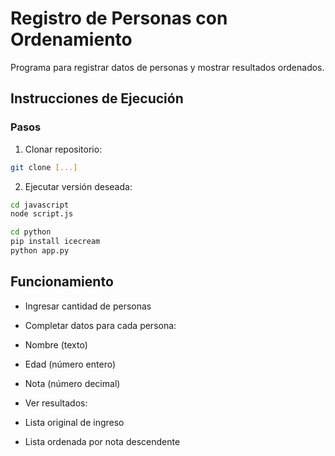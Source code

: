 # Registro de Personas con Ordenamiento

Programa para registrar datos de personas y mostrar resultados ordenados.

## Instrucciones de Ejecución

### Pasos

1. Clonar repositorio:

```bash
git clone [...]

```

2. Ejecutar versión deseada:

```bash
cd javascript
node script.js
```

```bash
cd python
pip install icecream
python app.py
```

## Funcionamiento

- Ingresar cantidad de personas

- Completar datos para cada persona:

- Nombre (texto)

- Edad (número entero)

- Nota (número decimal)

- Ver resultados:

- Lista original de ingreso

- Lista ordenada por nota descendente
